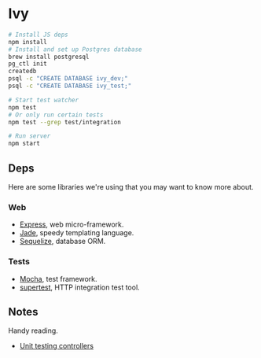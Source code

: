 Ivy
===

```sh
# Install JS deps
npm install
# Install and set up Postgres database
brew install postgresql
pg_ctl init
createdb
psql -c "CREATE DATABASE ivy_dev;"
psql -c "CREATE DATABASE ivy_test;"

# Start test watcher
npm test
# Or only run certain tests
npm test --grep test/integration

# Run server
npm start
```

## Deps

Here are some libraries we're using that you may want to know more about.

### Web

* [Express][express], web micro-framework.
* [Jade][jade], speedy templating language.
* [Sequelize][sequelize], database ORM.

[express]: https://github.com/strongloop/express
[jade]: https://github.com/jadejs/jade
[sequelize]: https://github.com/sequelize/sequelize

### Tests

* [Mocha][mocha], test framework.
* [supertest][supertest], HTTP integration test tool.

[supertest]: https://github.com/visionmedia/supertest
[mocha]: https://github.com/mochajs/mocha


## Notes

Handy reading.

* [Unit testing controllers][controller-test]

[controller-test]: http://www.designsuperbuild.com/blog/unit_testing_controllers_in_express/
